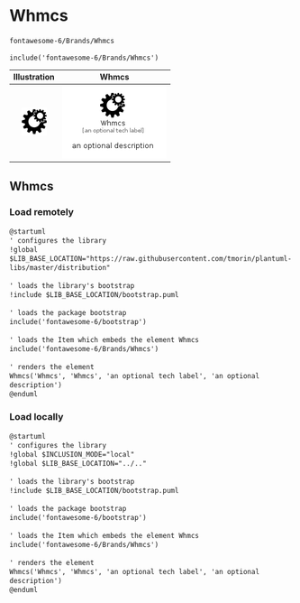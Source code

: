 # Whmcs


```text
fontawesome-6/Brands/Whmcs
```

```text
include('fontawesome-6/Brands/Whmcs')
```



| Illustration | Whmcs |
| :---: | :---: |
| ![illustration for Illustration](../../fontawesome-6/Brands/Whmcs.png) | ![illustration for Whmcs](../../fontawesome-6/Brands/Whmcs.Local.png) |




## Whmcs

### Load remotely
```plantuml
@startuml
' configures the library
!global $LIB_BASE_LOCATION="https://raw.githubusercontent.com/tmorin/plantuml-libs/master/distribution"

' loads the library's bootstrap
!include $LIB_BASE_LOCATION/bootstrap.puml

' loads the package bootstrap
include('fontawesome-6/bootstrap')

' loads the Item which embeds the element Whmcs
include('fontawesome-6/Brands/Whmcs')

' renders the element
Whmcs('Whmcs', 'Whmcs', 'an optional tech label', 'an optional description')
@enduml
```

### Load locally
```plantuml
@startuml
' configures the library
!global $INCLUSION_MODE="local"
!global $LIB_BASE_LOCATION="../.."

' loads the library's bootstrap
!include $LIB_BASE_LOCATION/bootstrap.puml

' loads the package bootstrap
include('fontawesome-6/bootstrap')

' loads the Item which embeds the element Whmcs
include('fontawesome-6/Brands/Whmcs')

' renders the element
Whmcs('Whmcs', 'Whmcs', 'an optional tech label', 'an optional description')
@enduml
```

